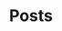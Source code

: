 ---
title: "Posts"
layout: collection      # Minimal Mistakes list layout
permalink: /posts/      # URL you want
collection: posts       # tells the layout what to list
entries_layout: list    # or "grid" if you prefer cards
author_profile: true    # shows your avatar + bio
---